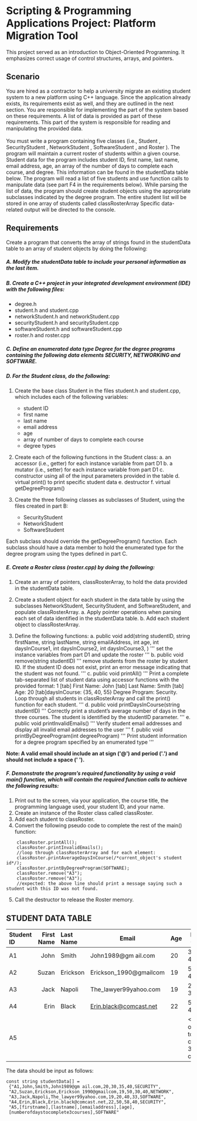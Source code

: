# Scripting & Programming Applications Project: Platform Migration Tool

This project served as an introduction to Object-Oriented Programming. It emphasizes correct usage of control structures, arrays, and pointers.


## Scenario

You are hired as a contractor to help a university migrate an existing student system to a new platform using C++ language. Since the application already exists, its requirements exist as well, and they are outlined in the next section. You are responsible for implementing the part of the system based on these requirements. A list of data is provided as part of these requirements. This part of the system is responsible for reading and manipulating the provided data.<br><br>
You must write a program containing five classes (i.e.,  Student , SecurityStudent , NetworkStudent , SoftwareStudent , and  Roster ). The program will maintain a current roster of students within a given course. Student data for the program includes student ID, first name, last name, email address, age, an array of the number of days to complete each course, and degree. This information can be found in the studentData table below. The program will read a list of five students and use function calls to manipulate data (see part F4 in the requirements below). While parsing the list of data, the program should create student objects using the appropriate subclasses indicated by the degree program. The entire student list will be stored in one array of students called  classRosterArray Specific data-related output will be directed to the console. 


## Requirements

Create a program that converts the array of strings found in the studentData table to an array of student objects by doing the following:

##### A.  Modify the studentData table to include your personal information as the last item.

##### B.  Create a C++ project in your integrated development environment (IDE) with the following files:
  * degree.h
  * student.h and student.cpp
  * networkStudent.h and networkStudent.cpp
  * securityStudent.h and securityStudent.cpp
  * softwareStudent.h and softwareStudent.cpp
  * roster.h and roster.cpp
 
##### C.  Define an enumerated data type Degree for the degree programs containing the following data elements SECURITY, NETWORKING and SOFTWARE.
 
##### D.  For the Student class, do the following:
  1.  Create the base class Student in the files student.h and student.cpp, which includes each  of the following variables:
      * student ID
      * first name
      * last name
      * email address
      * age
      * array of number of days to complete each course
      * degree types
 
  2.  Create each of the following functions in the Student class:
      a.  an accessor (i.e., getter) for each  instance variable from part D1
      b.  a mutator (i.e., setter) for each  instance variable from part D1
      c.  constructor using all  of the input parameters provided in the table
      d.  virtual print() to print specific student data 
      e.  destructor
      f.  virtual getDegreeProgram()

  3.  Create the three following classes as subclasses of Student, using the files created in part B:
      * SecurityStudent
      * NetworkStudent
      * SoftwareStudent

  Each subclass should override the getDegreeProgram() function. Each  subclass should have a data member to hold the enumerated type for the degree program using the types defined in part C.
 

##### E.  Create a Roster class (roster.cpp) by doing the following:

  1.  Create an array of pointers, classRosterArray, to hold the data provided in the studentData table.

  2.  Create a student object for each  student in the data table by using the subclasses NetworkStudent, SecurityStudent, and SoftwareStudent, and populate classRosterArray.
      a.  Apply pointer operations when parsing each  set of data identified in the studentData table.
      b.  Add each student object to classRosterArray.

  3.  Define the following functions:
      a.  public void add(string studentID, string firstName, string lastName, string emailAddress, int age, int daysInCourse1, int daysInCourse2, int daysInCourse3, <degree program>) ''' set the instance variables from part D1 and update the roster '''
      b.  public void remove(string studentID) ''' remove students from the roster by student ID. If the student ID does not exist, print an error message indicating that the student was not found. '''
      c.  public void printAll() 
              ''' Print a complete tab-separated list of student data using accessor functions with the provided format:
              1 [tab] First Name: John [tab] Last Name: Smith [tab] Age: 20 [tab]daysInCourse: {35, 40, 55} Degree Program: Security. 
              Loop through all students in classRosterArray and call the print() function for each student. '''
      d.  public void printDaysInCourse(string studentID) ''' Correctly print a student’s average number of days in the three courses. The student is identified by the studentID parameter. '''
      e.  public void printInvalidEmails() ''' Verify student email addresses and display all invalid email addresses to the user '''
      f.  public void printByDegreeProgram(int degreeProgram) ''' Print student information for a degree program specified by an enumerated type '''

__Note: A valid email should include an at sign ('@') and period ('.') and should not include a space (' ').__

##### F.  Demonstrate the program’s required functionality by using a void main() function, which will contain the required function calls to achieve the following results:
  1.  Print out to the screen, via your application, the course title, the programming language used, your student ID, and your name.
  2.  Create an instance of the Roster class called classRoster.
  3.  Add each student to classRoster.
  4.  Convert the following pseudo code to complete the rest of the main() function:
```
    classRoster.printAll();
    classRoster.printInvalidEmails();
    //loop through classRosterArray and for each element:
    classRoster.printAverageDaysInCourse(/*current_object's student id*/);
    classRoster.printByDegreeProgram(SOFTWARE);
    classRoster.remove("A3");
    classRoster.remove("A3");
    //expected: the above line should print a message saying such a student with this ID was not found.
```
  5.  Call the destructor to release the Roster memory.

## STUDENT DATA TABLE

| Student ID	| First Name |	Last Name |	Email |	Age |	Days in Course	| Degree |
|:----------- | ----------:|:--------- | ----- | --- | -------------- | ------ |
| A1	| John	|	Smith	|	John1989@gm ail.com	|	20	|	30, 35, 40 |	SECURITY |
| A2	| Suzan	|	Erickson	|	Erickson_1990@gmailcom	|	19	|	50, 30, 40 |	NETWORK |
| A3	| Jack	|	Napoli	|	The_lawyer99yahoo.com	|	19	|	20, 40, 33 |	SOFTWARE |
| A4	| Erin	|	Black	|	Erin.black@comcast.net	|	22	|	50, 58, 40 |	SECURITY |
| A5	| <my name>	| <my name>	| <my email address> |	<my age>	| <Number of days to complete 3 courses>	| SOFTWARE |

The data should be input as follows:
```
const string studentData[] =
 {"A1,John,Smith,John1989@gm ail.com,20,30,35,40,SECURITY",
 "A2,Suzan,Erickson,Erickson_1990@gmailcom,19,50,30,40,NETWORK",
 "A3,Jack,Napoli,The_lawyer99yahoo.com,19,20,40,33,SOFTWARE",
 "A4,Erin,Black,Erin.black@comcast.net,22,50,58,40,SECURITY",
 "A5,[firstname],[lastname],[emailaddress],[age],
 [numberofdaystocomplete3courses],SOFTWARE"
``` 
